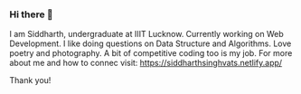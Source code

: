 ### Hi there 👋

<!--
**siddharthsinghvats/siddharthsinghvats** is a ✨ _special_ ✨ repository because its `README.md` (this file) appears on your GitHub profile.

Here are some ideas to get you started:

- 🔭 I’m currently working on ReactJS
- 🌱 I’m currently learning Backend Development
- 💬 Ask me about Data Structures and Algorithms
- 📫 How to reach me: Mail:siddharth1singh1@gmal.com

-->
I am Siddharth, undergraduate at IIIT Lucknow.
Currently working on Web Development.
I like doing questions on Data Structure and Algorithms.
Love poetry and photography.
A bit of competitive coding too is my job.
For more about me and how to connec visit: https://siddharthsinghvats.netlify.app/

Thank you!
